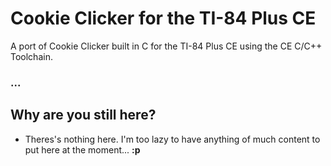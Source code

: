 # Cookie Clicker for the TI-84 Plus CE
A port of Cookie Clicker built in C for the TI-84 Plus CE using the CE C/C++ Toolchain.

### ...

## Why are you still here?
* Theres's nothing here. I'm too lazy to have anything of much content to put here at the moment... **:p**
